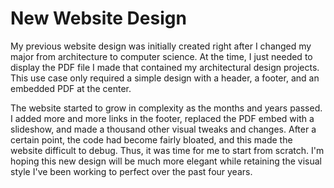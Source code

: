 # New Website Design

My previous website design was initially created right after I changed my major from architecture to computer science. At the time, I just needed to display the PDF file I made that contained my architectural design projects. This use case only required a simple design with a header, a footer, and an embedded PDF at the center. 

The website started to grow in complexity as the months and years passed. I added more and more links in the footer, replaced the PDF embed with a slideshow, and made a thousand other visual tweaks and changes. After a certain point, the code had become fairly bloated, and this made the website difficult to debug. Thus, it was time for me to start from scratch. I'm hoping this new design will be much more elegant while retaining the visual style I've been working to perfect over the past four years.
